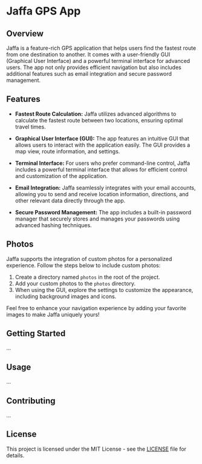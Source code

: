 # Jaffa GPS App

## Overview

Jaffa is a feature-rich GPS application that helps users find the fastest route from one destination to another. It comes with a user-friendly GUI (Graphical User Interface) and a powerful terminal interface for advanced users. The app not only provides efficient navigation but also includes additional features such as email integration and secure password management.

## Features

- **Fastest Route Calculation:** Jaffa utilizes advanced algorithms to calculate the fastest route between two locations, ensuring optimal travel times.

- **Graphical User Interface (GUI):** The app features an intuitive GUI that allows users to interact with the application easily. The GUI provides a map view, route information, and settings.

- **Terminal Interface:** For users who prefer command-line control, Jaffa includes a powerful terminal interface that allows for efficient control and customization of the application.

- **Email Integration:** Jaffa seamlessly integrates with your email accounts, allowing you to send and receive location information, directions, and other relevant data directly through the app.

- **Secure Password Management:** The app includes a built-in password manager that securely stores and manages your passwords using advanced hashing techniques.

## Photos

Jaffa supports the integration of custom photos for a personalized experience. Follow the steps below to include custom photos:

1. Create a directory named `photos` in the root of the project.
2. Add your custom photos to the `photos` directory.
3. When using the GUI, explore the settings to customize the appearance, including background images and icons.

Feel free to enhance your navigation experience by adding your favorite images to make Jaffa uniquely yours!

## Getting Started

...

## Usage

...

## Contributing

...

## License

This project is licensed under the MIT License - see the [LICENSE](LICENSE) file for details.
